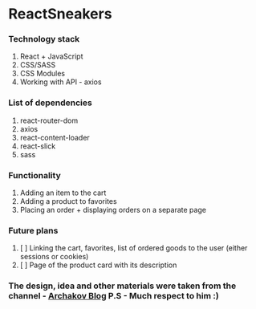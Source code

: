 # ReactSneakers

### Technology stack

1. React + JavaScript
2. CSS/SASS
3. CSS Modules
4. Working with API - axios

### List of dependencies

1. react-router-dom
2. axios
3. react-content-loader
4. react-slick
5. sass

### Functionality

1. Adding an item to the cart
2. Adding a product to favorites
3. Placing an order + displaying orders on a separate page

### Future plans

1. [ ] Linking the cart, favorites, list of ordered goods to the user (either sessions or cookies)
2. [ ] Page of the product card with its description

### The design, idea and other materials were taken from the channel - [Archakov Blog](https://www.youtube.com/@ArchakovBlog) P.S - Much respect to him :)
